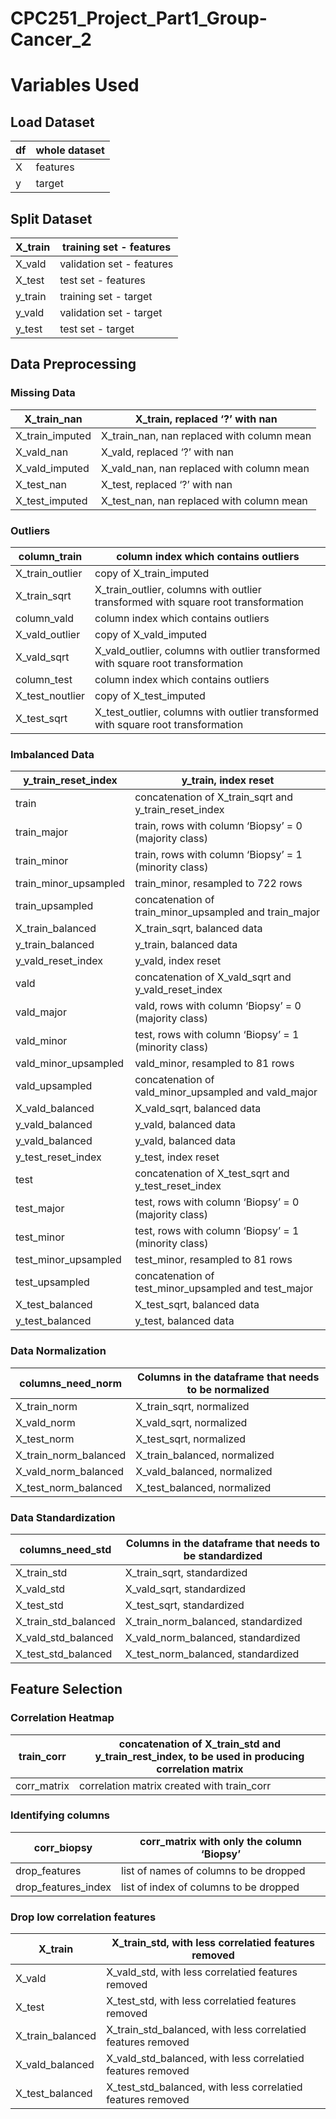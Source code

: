 # CPC251_Project_Part1_Group-Cancer_2

# Variables Used
## Load Dataset

| df | whole dataset |
| --- | --- |
| X | features |
| y | target |

## Split Dataset

| X_train | training set - features |
| --- | --- |
| X_vald | validation set - features |
| X_test | test set - features |
| y_train | training set - target |
| y_vald | validation set - target |
| y_test | test set - target |

## Data Preprocessing

### Missing Data

| X_train_nan | X_train, replaced ‘?’ with nan |
| --- | --- |
| X_train_imputed | X_train_nan, nan replaced with column mean |
| X_vald_nan | X_vald, replaced ‘?’ with nan |
| X_vald_imputed | X_vald_nan, nan replaced with column mean |
| X_test_nan | X_test, replaced ‘?’ with nan |
| X_test_imputed | X_test_nan, nan replaced with column mean |

### Outliers

| column_train | column index which contains outliers |
| --- | --- |
| X_train_outlier | copy of X_train_imputed |
| X_train_sqrt | X_train_outlier, columns with outlier transformed with square root transformation |
| column_vald | column index which contains outliers |
| X_vald_outlier | copy of X_vald_imputed |
| X_vald_sqrt | X_vald_outlier, columns with outlier transformed with square root transformation |
| column_test | column index which contains outliers |
| X_test_noutlier | copy of X_test_imputed |
| X_test_sqrt | X_test_outlier, columns with outlier transformed with square root transformation |

### Imbalanced Data

| y_train_reset_index | y_train, index reset |
| --- | --- |
| train | concatenation of X_train_sqrt and y_train_reset_index |
| train_major | train, rows with column ‘Biopsy’ = 0 (majority class) |
| train_minor | train, rows with column ‘Biopsy’ = 1 (minority class) |
| train_minor_upsampled | train_minor, resampled to 722 rows |
| train_upsampled | concatenation of train_minor_upsampled and train_major |
| X_train_balanced | X_train_sqrt, balanced data |
| y_train_balanced | y_train, balanced data |
| y_vald_reset_index | y_vald, index reset |
| vald | concatenation of X_vald_sqrt and y_vald_reset_index |
| vald_major | vald, rows with column ‘Biopsy’ = 0 (majority class) |
| vald_minor | test, rows with column ‘Biopsy’ = 1 (minority class) |
| vald_minor_upsampled | vald_minor, resampled to 81 rows |
| vald_upsampled | concatenation of vald_minor_upsampled and vald_major |
| X_vald_balanced | X_vald_sqrt, balanced data |
| y_vald_balanced | y_vald, balanced data |
| y_vald_balanced | y_vald, balanced data |
| y_test_reset_index | y_test, index reset |
| test | concatenation of X_test_sqrt and y_test_reset_index |
| test_major | test, rows with column ‘Biopsy’ = 0 (majority class) |
| test_minor | test, rows with column ‘Biopsy’ = 1 (minority class) |
| test_minor_upsampled | test_minor, resampled to 81 rows |
| test_upsampled | concatenation of test_minor_upsampled and test_major |
| X_test_balanced | X_test_sqrt, balanced data |
| y_test_balanced | y_test, balanced data |

### Data Normalization

| columns_need_norm | Columns in the dataframe that needs to be normalized |
| --- | --- |
| X_train_norm | X_train_sqrt, normalized |
| X_vald_norm | X_vald_sqrt, normalized |
| X_test_norm | X_test_sqrt, normalized |
| X_train_norm_balanced | X_train_balanced, normalized |
| X_vald_norm_balanced | X_vald_balanced, normalized |
| X_test_norm_balanced | X_test_balanced, normalized |

### Data Standardization

| columns_need_std | Columns in the dataframe that needs to be standardized |
| --- | --- |
| X_train_std | X_train_sqrt, standardized |
| X_vald_std | X_vald_sqrt, standardized |
| X_test_std | X_test_sqrt, standardized |
| X_train_std_balanced | X_train_norm_balanced, standardized |
| X_vald_std_balanced | X_vald_norm_balanced, standardized |
| X_test_std_balanced | X_test_norm_balanced, standardized |

## Feature Selection

### Correlation Heatmap

| train_corr | concatenation of X_train_std and y_train_rest_index, to be used in producing correlation matrix |
| --- | --- |
| corr_matrix | correlation matrix created with train_corr |

### Identifying columns

| corr_biopsy | corr_matrix with only the column ‘Biopsy’ |
| --- | --- |
| drop_features | list of names of columns to be dropped |
| drop_features_index | list of index of columns to be dropped |

### Drop low correlation features

| X_train | X_train_std, with less correlatied features removed |
| --- | --- |
| X_vald | X_vald_std, with less correlatied features removed |
| X_test | X_test_std, with less correlatied features removed |
| X_train_balanced | X_train_std_balanced, with less correlatied features removed |
| X_vald_balanced | X_vald_std_balanced, with less correlatied features removed |
| X_test_balanced | X_test_std_balanced, with less correlatied features removed |